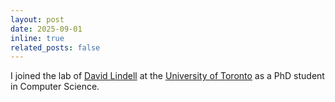```yaml
---
layout: post
date: 2025-09-01
inline: true
related_posts: false
---
```


I joined the lab of [David Lindell](https://davidlindell.com/) at the [University of Toronto](https://www.utoronto.ca/) as a PhD student in Computer Science.
